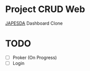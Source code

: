 # Project CRUD Web

[JAPESDA](https://japesda.com/) Dashboard Clone

# TODO

- [ ] Proker (On Progress)
- [ ] Login
